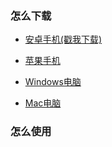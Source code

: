 ### 怎么下载

- [安卓手机(戳我下载)](https://github.com/trojan-gfw/igniter/releases/download/v0.1.0-pre-alpha15/app-debug.apk)

- [苹果手机](./iOS-download.md)

- [Windows电脑]()

- [Mac电脑](https://github.com/trojan-gfw/trojan/releases/download/v1.14.1/trojan-1.14.1-macos.zip)

  

### 怎么使用

